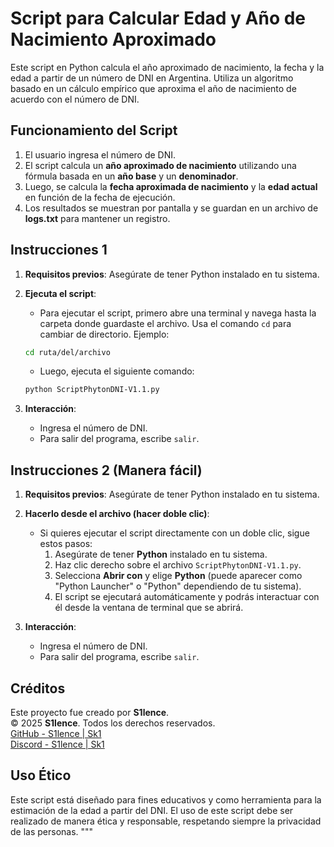 # Script para Calcular Edad y Año de Nacimiento Aproximado

Este script en Python calcula el año aproximado de nacimiento, la fecha y la edad a partir de un número de DNI en Argentina. Utiliza un algoritmo basado en un cálculo empírico que aproxima el año de nacimiento de acuerdo con el número de DNI.

## Funcionamiento del Script

1. El usuario ingresa el número de DNI.
2. El script calcula un **año aproximado de nacimiento** utilizando una fórmula basada en un **año base** y un **denominador**.
3. Luego, se calcula la **fecha aproximada de nacimiento** y la **edad actual** en función de la fecha de ejecución.
4. Los resultados se muestran por pantalla y se guardan en un archivo de **logs.txt** para mantener un registro.

## Instrucciones 1

1. **Requisitos previos**: Asegúrate de tener Python instalado en tu sistema.
2. **Ejecuta el script**:
    - Para ejecutar el script, primero abre una terminal y navega hasta la carpeta donde guardaste el archivo. Usa el comando `cd` para cambiar de directorio. Ejemplo:
    ```bash
    cd ruta/del/archivo
    ```
    - Luego, ejecuta el siguiente comando:
    ```bash
    python ScriptPhytonDNI-V1.1.py
    ```

3. **Interacción**:
    - Ingresa el número de DNI.
    - Para salir del programa, escribe `salir`.

## Instrucciones 2 (Manera fácil)

1. **Requisitos previos**: Asegúrate de tener Python instalado en tu sistema.
2. **Hacerlo desde el archivo (hacer doble clic)**:
    - Si quieres ejecutar el script directamente con un doble clic, sigue estos pasos:
        1. Asegúrate de tener **Python** instalado en tu sistema.
        2. Haz clic derecho sobre el archivo `ScriptPhytonDNI-V1.1.py`.
        3. Selecciona **Abrir con** y elige **Python** (puede aparecer como "Python Launcher" o "Python" dependiendo de tu sistema).
        4. El script se ejecutará automáticamente y podrás interactuar con él desde la ventana de terminal que se abrirá.

3. **Interacción**:
    - Ingresa el número de DNI.
    - Para salir del programa, escribe `salir`.

## Créditos

Este proyecto fue creado por **S1lence**.  
© 2025 **S1lence**. Todos los derechos reservados.  
[GitHub - S1lence | Sk1](https://github.com/S1lence23)  
[Discord - S1lence | Sk1](https://discord.gg/Pdg5zcQ9Xv)

## Uso Ético

Este script está diseñado para fines educativos y como herramienta para la estimación de la edad a partir del DNI. El uso de este script debe ser realizado de manera ética y responsable, respetando siempre la privacidad de las personas.
"""
